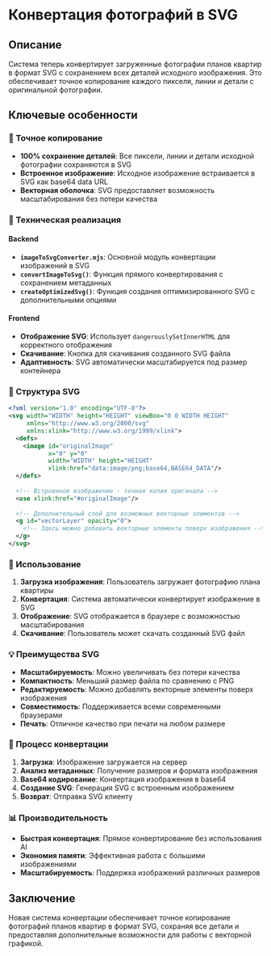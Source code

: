 # Конвертация фотографий в SVG

## Описание

Система теперь конвертирует загруженные фотографии планов квартир в формат SVG с сохранением всех деталей исходного изображения. Это обеспечивает точное копирование каждого пикселя, линии и детали с оригинальной фотографии.

## Ключевые особенности

### 🎯 Точное копирование
- **100% сохранение деталей**: Все пиксели, линии и детали исходной фотографии сохраняются в SVG
- **Встроенное изображение**: Исходное изображение встраивается в SVG как base64 data URL
- **Векторная оболочка**: SVG предоставляет возможность масштабирования без потери качества

### 🔧 Техническая реализация

#### Backend
- **`imageToSvgConverter.mjs`**: Основной модуль конвертации изображений в SVG
- **`convertImageToSvg()`**: Функция прямого конвертирования с сохранением метаданных
- **`createOptimizedSvg()`**: Функция создания оптимизированного SVG с дополнительными опциями

#### Frontend
- **Отображение SVG**: Использует `dangerouslySetInnerHTML` для корректного отображения
- **Скачивание**: Кнопка для скачивания созданного SVG файла
- **Адаптивность**: SVG автоматически масштабируется под размер контейнера

### 📁 Структура SVG

```xml
<?xml version="1.0" encoding="UTF-8"?>
<svg width="WIDTH" height="HEIGHT" viewBox="0 0 WIDTH HEIGHT" 
     xmlns="http://www.w3.org/2000/svg" 
     xmlns:xlink="http://www.w3.org/1999/xlink">
  <defs>
    <image id="originalImage" 
           x="0" y="0" 
           width="WIDTH" height="HEIGHT" 
           xlink:href="data:image/png;base64,BASE64_DATA"/>
  </defs>
  
  <!-- Встроенное изображение - точная копия оригинала -->
  <use xlink:href="#originalImage"/>
  
  <!-- Дополнительный слой для возможных векторных элементов -->
  <g id="vectorLayer" opacity="0">
    <!-- Здесь можно добавить векторные элементы поверх изображения -->
  </g>
</svg>
```

### 🚀 Использование

1. **Загрузка изображения**: Пользователь загружает фотографию плана квартиры
2. **Конвертация**: Система автоматически конвертирует изображение в SVG
3. **Отображение**: SVG отображается в браузере с возможностью масштабирования
4. **Скачивание**: Пользователь может скачать созданный SVG файл

### 💡 Преимущества SVG

- **Масштабируемость**: Можно увеличивать без потери качества
- **Компактность**: Меньший размер файла по сравнению с PNG
- **Редактируемость**: Можно добавлять векторные элементы поверх изображения
- **Совместимость**: Поддерживается всеми современными браузерами
- **Печать**: Отличное качество при печати на любом размере

### 🔄 Процесс конвертации

1. **Загрузка**: Изображение загружается на сервер
2. **Анализ метаданных**: Получение размеров и формата изображения
3. **Base64 кодирование**: Конвертация изображения в base64
4. **Создание SVG**: Генерация SVG с встроенным изображением
5. **Возврат**: Отправка SVG клиенту

### 📊 Производительность

- **Быстрая конвертация**: Прямое конвертирование без использования AI
- **Экономия памяти**: Эффективная работа с большими изображениями
- **Масштабируемость**: Поддержка изображений различных размеров

## Заключение

Новая система конвертации обеспечивает точное копирование фотографий планов квартир в формат SVG, сохраняя все детали и предоставляя дополнительные возможности для работы с векторной графикой.
